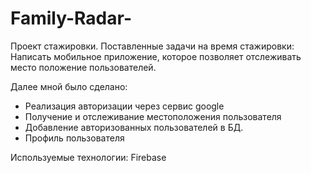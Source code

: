 # Family-Radar-
Проект стажировки. 
Поставленные задачи на время стажировки:
Написать мобильное приложение, которое позволяет отслеживать место положение пользователей.

Далее мной было сделано: 
- Реализация авторизации через сервис google 
- Получение и отслеживание местоположения пользователя
- Добавление авторизованных пользователей в БД.
- Профиль пользователя

Используемые технологии:
Firebase
